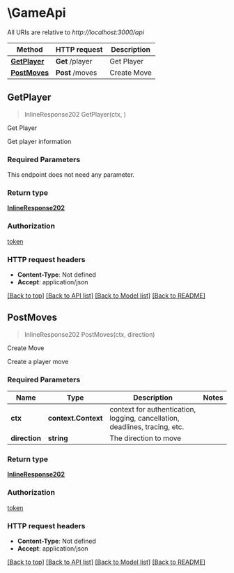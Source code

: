 # \GameApi

All URIs are relative to *http://localhost:3000/api*

Method | HTTP request | Description
------------- | ------------- | -------------
[**GetPlayer**](GameApi.md#GetPlayer) | **Get** /player | Get Player
[**PostMoves**](GameApi.md#PostMoves) | **Post** /moves | Create Move



## GetPlayer

> InlineResponse202 GetPlayer(ctx, )

Get Player

Get player information

### Required Parameters

This endpoint does not need any parameter.

### Return type

[**InlineResponse202**](inline_response_202.md)

### Authorization

[token](../README.md#token)

### HTTP request headers

- **Content-Type**: Not defined
- **Accept**: application/json

[[Back to top]](#) [[Back to API list]](../README.md#documentation-for-api-endpoints)
[[Back to Model list]](../README.md#documentation-for-models)
[[Back to README]](../README.md)


## PostMoves

> InlineResponse202 PostMoves(ctx, direction)

Create Move

Create a player move

### Required Parameters


Name | Type | Description  | Notes
------------- | ------------- | ------------- | -------------
**ctx** | **context.Context** | context for authentication, logging, cancellation, deadlines, tracing, etc.
**direction** | **string**| The direction to move | 

### Return type

[**InlineResponse202**](inline_response_202.md)

### Authorization

[token](../README.md#token)

### HTTP request headers

- **Content-Type**: Not defined
- **Accept**: application/json

[[Back to top]](#) [[Back to API list]](../README.md#documentation-for-api-endpoints)
[[Back to Model list]](../README.md#documentation-for-models)
[[Back to README]](../README.md)


